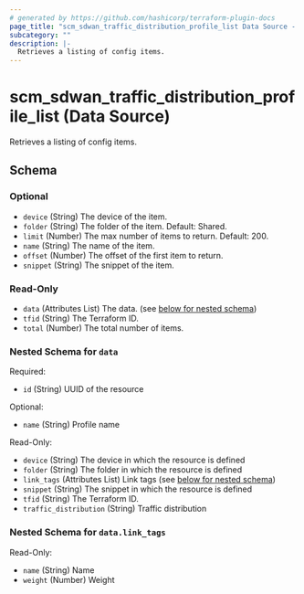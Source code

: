 ```yaml
---
# generated by https://github.com/hashicorp/terraform-plugin-docs
page_title: "scm_sdwan_traffic_distribution_profile_list Data Source - scm"
subcategory: ""
description: |-
  Retrieves a listing of config items.
---
```


# scm_sdwan_traffic_distribution_profile_list (Data Source)

Retrieves a listing of config items.



<!-- schema generated by tfplugindocs -->
## Schema

### Optional

- `device` (String) The device of the item.
- `folder` (String) The folder of the item. Default: Shared.
- `limit` (Number) The max number of items to return. Default: 200.
- `name` (String) The name of the item.
- `offset` (Number) The offset of the first item to return.
- `snippet` (String) The snippet of the item.

### Read-Only

- `data` (Attributes List) The data. (see [below for nested schema](#nestedatt--data))
- `tfid` (String) The Terraform ID.
- `total` (Number) The total number of items.

<a id="nestedatt--data"></a>
### Nested Schema for `data`

Required:

- `id` (String) UUID of the resource

Optional:

- `name` (String) Profile name

Read-Only:

- `device` (String) The device in which the resource is defined
- `folder` (String) The folder in which the resource is defined
- `link_tags` (Attributes List) Link tags (see [below for nested schema](#nestedatt--data--link_tags))
- `snippet` (String) The snippet in which the resource is defined
- `tfid` (String) The Terraform ID.
- `traffic_distribution` (String) Traffic distribution

<a id="nestedatt--data--link_tags"></a>
### Nested Schema for `data.link_tags`

Read-Only:

- `name` (String) Name
- `weight` (Number) Weight
